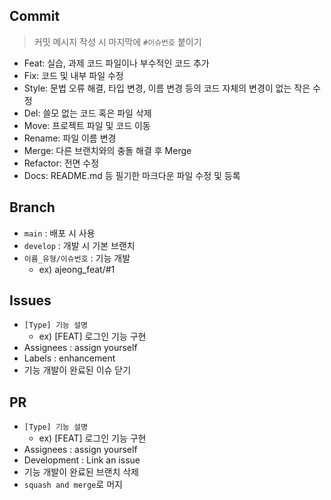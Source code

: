 ## Commit
> 커밋 메시지 작성 시 마지막에 `#이슈번호` 붙이기
- Feat: 실습, 과제 코드 파일이나 부수적인 코드 추가
- Fix: 코드 및 내부 파일 수정
- Style: 문법 오류 해결, 타입 변경, 이름 변경 등의 코드 자체의 변경이 없는 작은 수정
- Del: 쓸모 없는 코드 혹은 파일 삭제
- Move: 프로젝트 파일 및 코드 이동
- Rename: 파일 이름 변경
- Merge: 다른 브랜치와의 충돌 해결 후 Merge
- Refactor: 전면 수정
- Docs: README.md 등 필기한 마크다운 파일 수정 및 등록

## Branch
- `main` : 배포 시 사용
- `develop` : 개발 시 기본 브랜치
- `이름_유형/이슈번호` : 기능 개발
  - ex) ajeong_feat/#1

## Issues
- `[Type] 기능 설명`
  - ex) [FEAT] 로그인 기능 구현
- Assignees : assign yourself
- Labels : enhancement
- 기능 개발이 완료된 이슈 닫기

## PR
- `[Type] 기능 설명`
  - ex) [FEAT] 로그인 기능 구현
- Assignees : assign yourself
- Development : Link an issue
- 기능 개발이 완료된 브랜치 삭제
- `squash and merge`로 머지
